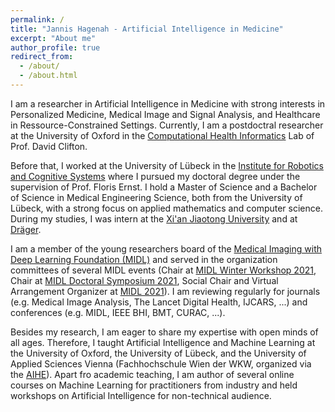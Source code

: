 ```yaml
---
permalink: /
title: "Jannis Hagenah - Artificial Intelligence in Medicine"
excerpt: "About me"
author_profile: true
redirect_from: 
  - /about/
  - /about.html
---
```


I am a researcher in Artificial Intelligence in Medicine with strong interests in Personalized Medicine, Medical Image and Signal Analysis, and Healthcare in Ressource-Constrained Settings. Currently, I am a postdoctral researcher at the University of Oxford in the [Computational Health Informatics](https://eng.ox.ac.uk/chi/) Lab of Prof. David Clifton. 

Before that, I worked at the University of Lübeck in the [Institute for Robotics and Cognitive Systems](https://www.rob.uni-luebeck.de/index.php?id=267) where I pursued my doctoral degree under the supervision of Prof. Floris Ernst. I hold a Master of Science and a Bachelor of Science in Medical Engineering Science, both from the University of Lübeck, with a strong focus on applied mathematics and computer science. During my studies, I was intern at the [Xi'an Jiaotong University](http://en.xjtu.edu.cn) and at [Dräger](https://www.draeger.com/).

I am a member of the young researchers board of the [Medical Imaging with Deep Learning Foundation (MIDL)](https://www.midl.io) and served in the organization committees of several MIDL events (Chair at [MIDL Winter Workshop 2021](https://www.midl.io/winter-workshop.html), Chair at [MIDL Doctoral Symposium 2021](https://2021.midl.io/doctoral-symposium.html), Social Chair and Virtual Arrangement Organizer at [MIDL 2021](https://2021.midl.io)). I am reviewing regularly for journals (e.g. Medical Image Analysis, The Lancet Digital Health, IJCARS, ...) and conferences (e.g. MIDL, IEEE BHI, BMT, CURAC, ...).

Besides my research, I am eager to share my expertise with open minds of all ages. Therefore, I taught Artificial Intelligence and Machine Learning at the University of Oxford, the University of Lübeck, and the University of Applied Sciences Vienna (Fachhochschule Wien der WKW, organized via the [AIHE](https://academic-institute.com/en/)). Apart fro academic teaching, I am author of several online courses on Machine Learning for practitioners from industry and held workshops on Artificial Intelligence for non-technical audience.









